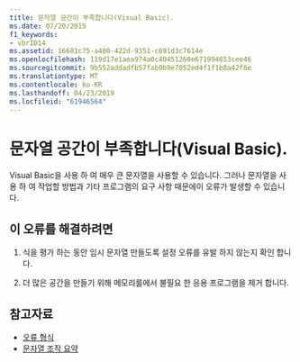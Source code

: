 ```yaml
---
title: 문자열 공간이 부족합니다(Visual Basic).
ms.date: 07/20/2015
f1_keywords:
- vbrID14
ms.assetid: 16681c75-a400-422d-9351-c691d3c7614e
ms.openlocfilehash: 119d17e1aea974a0c40451260e671994653cee46
ms.sourcegitcommit: 9b552addadfb57fab0b9e7852ed4f1f1b8a42f8e
ms.translationtype: MT
ms.contentlocale: ko-KR
ms.lasthandoff: 04/23/2019
ms.locfileid: "61946564"
---
```

# <a name="out-of-string-space-visual-basic"></a>문자열 공간이 부족합니다(Visual Basic).
Visual Basic을 사용 하 여 매우 큰 문자열을 사용할 수 있습니다. 그러나 문자열을 사용 하 여 작업할 방법과 기타 프로그램의 요구 사항 때문에이 오류가 발생할 수 있습니다.  
  
## <a name="to-correct-this-error"></a>이 오류를 해결하려면  
  
1. 식을 평가 하는 동안 임시 문자열 만들도록 설정 오류를 유발 하지 않는지 확인 합니다.  
  
2. 더 많은 공간을 만들기 위해 메모리를에서 불필요 한 응용 프로그램을 제거 합니다.  
  
## <a name="see-also"></a>참고자료

- [오류 형식](../../../visual-basic/programming-guide/language-features/error-types.md)
- [문자열 조작 요약](../../../visual-basic/language-reference/keywords/string-manipulation-summary.md)
